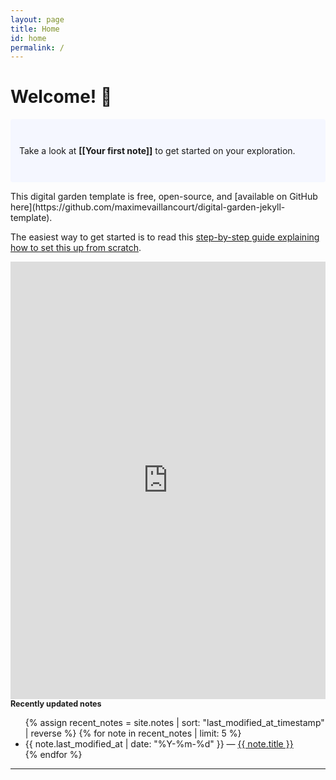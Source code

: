 ```yaml
---
layout: page
title: Home
id: home
permalink: /
---
```


# Welcome! 🌱

<p style="padding: 3em 1em; background: #f5f7ff; border-radius: 4px;">
  Take a look at <span style="font-weight: bold">[[Your first note]]</span> to get started on your exploration.
</p>

<div id="home-page">
  This digital garden template is free, open-source, and [available on GitHub here](https://github.com/maximevaillancourt/digital-garden-jekyll-template).

  The easiest way to get started is to read this [step-by-step guide explaining how to set this up from scratch](https://maximevaillancourt.com/blog/setting-up-your-own-digital-garden-with-jekyll).

  <iframe src="https://www.komoot.com/tour/959755370/embed?share_token=aIdCqgWBsEWLcVgZIU1far4ijUgnleZe8rQzCLJQOe7ovG4Ypi&profile=1" width="100%" height="700" frameborder="0" scrolling="no"></iframe>

  <side style="font-size: 0.9em">
    <strong>Recently updated notes</strong>
  </side> 

  <ul>
    {% assign recent_notes = site.notes | sort: "last_modified_at_timestamp" | reverse %}
    {% for note in recent_notes | limit: 5 %}
      <li>
        {{ note.last_modified_at | date: "%Y-%m-%d" }} — <a class="internal-link" href="{{ note.url }}">{{ note.title }}</a>
      </li>
    {% endfor %}
  </ul>

  <style>
    .wrapper {
      max-width: 46em;
    }
  </style>

</div>


<hr>
